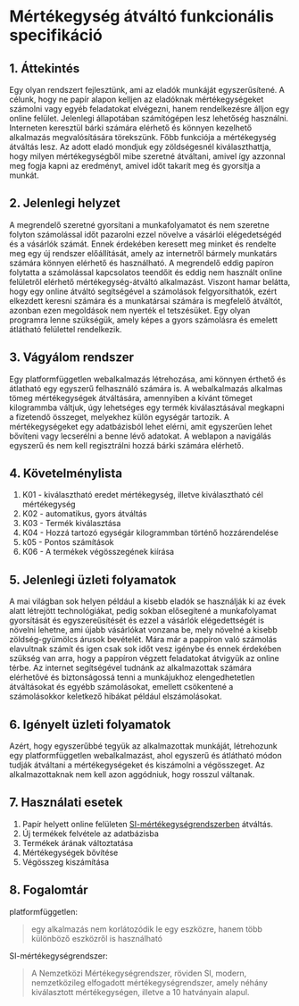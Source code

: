 # Mértékegység átváltó funkcionális specifikáció

## 1. Áttekintés
Egy olyan rendszert fejlesztünk, ami az eladók munkáját egyszerűsítené. A célunk, hogy ne papír alapon kelljen
az eladóknak mértékegységeket számolni vagy egyéb feladatokat elvégezni, hanem rendelkezésre álljon egy online
felület. Jelenlegi állapotában számítógépen lesz lehetőség használni. Interneten keresztül bárki számára elérhető
és könnyen kezelhető alkalmazás megvalósítására törekszünk. Főbb funkciója a mértékegység átváltás lesz. Az adott
eladó mondjuk egy zöldségesnél kiválaszthattja, hogy milyen mértékegységből mibe szeretné átváltani, amivel így
azzonnal meg fogja kapni az eredményt, amivel időt takarít meg és gyorsítja a munkát.

## 2. Jelenlegi helyzet

A megrendelő szeretné gyorsítani a munkafolyamatot és nem szeretne folyton számolással időt pazarolni
ezzel növelve a vásárlói elégedetségéd és a vásárlók számát. Ennek érdekében keresett meg minket és rendelte meg
egy új rendszer előállítását, amely az internetről bármely munkatárs számára könnyen elérhető és használható. A
megrendelő eddig papíron folytatta a számolással kapcsolatos teendőit és eddig nem használt online felületről
elérhető mértékegység-átváltó alkalmazást. Viszont hamar belátta, hogy egy online átváltó segítségével a számolások
felgyorsíthatók, ezért elkezdett keresni számára és a munkatársai számára is megfelelő átváltót, azonban ezen
megoldások nem nyerték el tetszésüket. Egy olyan programra lenne szükségük, amely képes a gyors számolásra és
emelett átlátható felülettel rendelkezik.

## 3. Vágyálom rendszer

Egy platformfüggetlen webalkalmazás létrehozása, ami könnyen érthető és átlatható egy egyszerű felhasználó számára is. A webalkalmazás alkalmas tömeg mértékegységek átváltására, amennyiben a kívánt tömeget kilogrammba váltjuk, úgy lehetséges egy termék kiválasztásával megkapni a fizetendő összeget, melyekhez külön egységár tartozik. A mértékegységeket egy adatbázisból lehet elérni, amit egyszerűen lehet bővíteni vagy lecserélni a benne lévő adatokat. A weblapon a navigálás egyszerű és nem kell regisztrálni hozzá bárki számára elérhető.

## 4. Követelménylista

 1. K01 - kiválasztható eredet mértékegység, illetve kiválasztható cél mértékegység
 2. K02 - automatikus, gyors átváltás
 3. K03 - Termék kiválasztása
 4. K04 - Hozzá tartozó egységár kilogrammban történő hozzárendelése
 5. k05 - Pontos számítások
 6. K06 - A termékek végösszegének kiírása

## 5. Jelenlegi üzleti folyamatok

A mai világban sok helyen például a kisebb eladók se használják ki az évek alatt létrejött technológiákat, pedig sokban elősegítené a munkafolyamat gyorsítását és egyszereűsítését és ezzel a vásárlók elégedettségét is növelni lehetne, ami újabb vásárlókat vonzana be, mely növelné a kisebb zöldség-gyümölcs árusok bevételét. Mára már a pappíron való számolás elavultnak számít és igen csak sok időt vesz igénybe és ennek érdekében szükség van arra, hogy a pappíron végzett feladatokat átvigyük az online térbe. Az internet segítségével tudnánk az alkalmazottak számára elérhetővé és biztonságossá tenni a munkájukhoz elengedhetetlen átváltásokat és egyébb számolásokat, emellett csökentené a számolásokkor keletkező hibákat például elszámolásokat.

## 6. Igényelt üzleti folyamatok

Azért, hogy egyszerűbbé tegyük az alkalmazottak munkáját, létrehozunk egy platformfüggetlen webalkalmazást, ahol egyszerű és átlátható módon tudják átváltani a mértékegységeket és kiszámolni a végösszeget. Az alkalmazottaknak nem kell azon aggódniuk, hogy rosszul váltanak.

## 7. Használati esetek

 1. Papír helyett online felületen [SI-mértékegységrendszerben](https://hu.wikipedia.org/wiki/SI-m%C3%A9rt%C3%A9kegys%C3%A9grendszer) átváltás.
 2. Új termékek felvétele az adatbázisba
 3. Termékek árának változtatása
 4. Mértékegységek bővítése
 5. Végösszeg kiszámítása

## 8. Fogalomtár

platformfüggetlen:
>egy alkalmazás nem korlátozódik le egy eszközre, hanem több különböző eszközről is használható

SI-mértékegységrendszer:
>A Nemzetközi Mértékegységrendszer, röviden SI, modern, nemzetközileg elfogadott mértékegységrendszer, amely néhány kiválasztott mértékegységen, illetve a 10 hatványain alapul.
